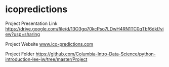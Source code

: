 # icopredictions


Project Presentation Link
https://drive.google.com/file/d/13O3gq70kcPso7LDwH4RN1TC0qTbf6dkf/view?usp=sharing


Project Website
www.ico-predictions.com


Project Folder
https://github.com/Columbia-Intro-Data-Science/python-introduction-lee-jw/tree/master/Project
